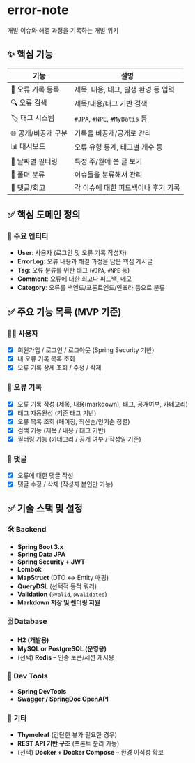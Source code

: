 # error-note
개발 이슈와 해결 과정을 기록하는 개발 위키

## ✨ 핵심 기능

| 기능 | 설명 |
|------|------|
| 📝 오류 기록 등록 | 제목, 내용, 태그, 발생 환경 등 입력 |
| 🔍 오류 검색 | 제목/내용/태그 기반 검색 |
| 🏷️ 태그 시스템 | `#JPA`, `#NPE`, `#MyBatis` 등 |
| 🌐 공개/비공개 구분 | 기록을 비공개/공개로 관리 |
| 📊 대시보드 | 오류 유형 통계, 태그별 개수 등 |
| 📅 날짜별 필터링 | 특정 주/월에 쓴 글 보기 |
| 📁 폴더 분류 | 이슈들을 분류해서 관리 |
| 🧵 댓글/회고 | 각 이슈에 대한 피드백이나 후기 기록 |


## ✅ 핵심 도메인 정의

### 📘 주요 엔티티

- **User**: 사용자 (로그인 및 오류 기록 작성자)
- **ErrorLog**: 오류 내용과 해결 과정을 담은 핵심 게시글
- **Tag**: 오류 분류를 위한 태그 (`#JPA`, `#NPE` 등)
- **Comment**: 오류에 대한 회고나 피드백, 메모
- **Category**: 오류를 백엔드/프론트엔드/인프라 등으로 분류


## ✅ 주요 기능 목록 (MVP 기준)

### 🧑‍💻 사용자

- [x] 회원가입 / 로그인 / 로그아웃 (Spring Security 기반)
- [x] 내 오류 기록 목록 조회
- [x] 오류 기록 상세 조회 / 수정 / 삭제

### 📝 오류 기록

- [x] 오류 기록 작성 (제목, 내용(markdown), 태그, 공개여부, 카테고리)
- [x] 태그 자동완성 (기존 태그 기반)
- [x] 오류 목록 조회 (페이징, 최신순/인기순 정렬)
- [x] 검색 기능 (제목 / 내용 / 태그 기반)
- [x] 필터링 기능 (카테고리 / 공개 여부 / 작성일 기준)

### 💬 댓글

- [x] 오류에 대한 댓글 작성
- [x] 댓글 수정 / 삭제 (작성자 본인만 가능)

## ✅ 기술 스택 및 설정

### 🛠️ Backend

- **Spring Boot 3.x**
- **Spring Data JPA**
- **Spring Security + JWT**
- **Lombok**
- **MapStruct** (DTO ↔ Entity 매핑)
- **QueryDSL** (선택적 동적 쿼리)
- **Validation** (`@Valid`, `@Validated`)
- **Markdown 저장 및 렌더링 지원**

### 🗄️ Database

- **H2 (개발용)**
- **MySQL or PostgreSQL (운영용)**
- (선택) **Redis** – 인증 토큰/세션 캐시용

### 🧪 Dev Tools

- **Spring DevTools**
- **Swagger / SpringDoc OpenAPI**

### 🚀 기타

- **Thymeleaf** (간단한 뷰가 필요한 경우)
- **REST API 기반 구조** (프론트 분리 가능)
- (선택) **Docker + Docker Compose** – 환경 이식성 확보
